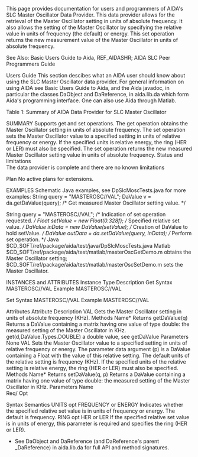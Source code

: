 This page provides documentation for users and programmers of AIDA's SLC Master Oscillator Data Provider. This data provider allows for the retrieval of the Master Oscillator setting in units of absolute frequency. It also allows the setting of the Master Oscillator by specifying the relative value in units of frequency (the default) or energy. This set operation returns the new measurement value of the Master Oscillator in units of absolute frequency.

See Also: Basic Users Guide to Aida, REF_AIDASHR; AIDA SLC Peer Programmers Guide

Users Guide
This section descibes what an AIDA user should know about using the SLC Master Oscillator data provider. For general information on using AIDA see Basic Users Guide to Aida, and the Aida javadoc, in particular the classes DaObject and DaReference, in aida.lib.da which form Aida's programming interface. One can also use Aida through Matlab.

Table 1: Summary of AIDA Data Provider for SLC Master Oscillator

SUMMARY
Supports get and set operations. The get operation obtains the Master Oscillator setting in units of absolute frequency. The set operation sets the Master Oscillator value to a specified setting in units of relative frequency or energy. If the specified units is relative energy, the ring (HER or LER) must also be specified. The set operation returns the new measured Master Oscillator setting value in units of absolute frequency.
Status and limitations	
The data provider is complete and there are no known limitations

Plan	No active plans for extensions.

EXAMPLES
Schematic	Java examples, see DpSlcMoscTests.java for more examples:
String query  = "MASTEROSC//VAL";
DaValue v = da.getDaValue(query);       /* Get measured Master Oscillator setting value. */

String query = "MASTEROSC//VAL";        /* Indication of set operation requested. */ 
Float setValue = new Float(0.328f);     /* Specified relative set value. */
DaValue inData = new DaValue(setValue); /* Creation of DaValue to hold setValue. */
DaValue outData = da.setDaValue(query, inData); /* Perform set operation. */
Java	$CD_SOFT/ref/package/aida/test/java/DpSlcMoscTests.java
Matlab	$CD_SOFT/ref/package/aida/test/matlab/masterOscGetDemo.m obtains the Master Oscillator setting; $CD_SOFT/ref/package/aida/test/matlab/masterOscSetDemo.m sets the Master Oscillator.

INSTANCES and ATTRIBUTES
Instance Type	Description
Get	Syntax	MASTEROSC//VAL
Example	
MASTEROSC//VAL

Set	Syntax	MASTEROSC//VAL
Example	
MASTEROSC//VAL

Attributes
Attribute	Description
VAL	Gets the Master Oscillator setting in units of absolute frequency (KHz).
Methods	Name*	Returns
getDaValue(q)	Returns a DaValue containing a matrix having one value of type double: the measured setting of the Master Oscillator in KHz.
get(d,DaValue.Types.DOUBLE)	a double value, see getDaValue
Parameters	None
VAL	Sets the Master Oscillator value to a specified setting in units of relative frequency or energy. The parameter data argument (p) is a DaValue containing a Float with the value of this relative setting. The default units of the relative setting is frequency (KHz). If the specified units of the relative setting is relative energy, the ring (HER or LER) must also be specified.
Methods	Name*	Returns
setDaValue(q, p)	Returns a DaValue containing a matrix having one value of type double: the measured setting of the Master Oscillator in KHz.
Parameters	Name	
Req/
Opt

Syntax	Semantics
UNITS	opt	FREQUENCY or ENERGY	Indicates whether the specified relative set value is in units of frequency or energy. The default is frequency.
RING	opt	HER or LER	If the specified relative set value is in units of energy, this parameter is required and specifies the ring (HER or LER).
* See DaObject and DaReference (and DaReference's parent _DaReference) in aida.lib.da for full API and method signatures.


